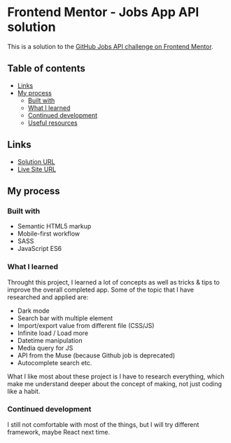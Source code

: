 # Frontend Mentor - Jobs App API solution

This is a solution to the [GitHub Jobs API challenge on Frontend Mentor](https://www.frontendmentor.io/challenges/github-jobs-api-93L-NL6rP).

## Table of contents

- [Links](#links)
- [My process](#my-process)
  - [Built with](#built-with)
  - [What I learned](#what-i-learned)
  - [Continued development](#continued-development)
  - [Useful resources](#useful-resources)

## Links

- [Solution URL](https://github.com/nhhlan/github-app)
- [Live Site URL](https://nhhlan.github.io/github-app/)

## My process

### Built with

- Semantic HTML5 markup
- Mobile-first workflow
- SASS
- JavaScript ES6

### What I learned

Throught this project, I learned a lot of concepts as well as tricks & tips to improve the overall completed app.
Some of the topic that I have researched and applied are:
- Dark mode
- Search bar with multiple element
- Import/export value from different file (CSS/JS)
- Infinite load / Load more
- Datetime manipulation
- Media query for JS 
- API from the Muse (because Github job is deprecated)
- Autocomplete search
etc.

What I like most about these project is I have to research everything, which make me understand deeper about the concept of making, not just coding like a habit.

### Continued development

I still not comfortable with most of the things, but I will try different framework, maybe React next time.


